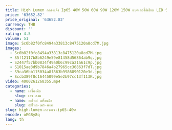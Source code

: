 ```yaml
---
title: High Lumen กลางแจ้ง Ip65 40W 50W 60W 90W 120W 150W แบตเตอรี่ลิเธียม LED Solar Street Light, เริ่มต้น 5 หน่วยสําหรับขาย
price: '63652.82'
price_original: '63652.82'
currency: THB
discount: ''
rating: 4.5
volume: 51
image: Sc0b82f0fc8494a33813c8475120a8cd7M.jpg
images:
  - Sc0b82f0fc8494a33813c8475120a8cd7M.jpg
  - S5f12117b8b6249e59e81458d56864ab9q.jpg
  - S2447f57bb0834f49a0b6c99ca21a61c9p.jpg
  - S1015ae3d9b7846a4b27965cc36863f7dT.jpg
  - S9ca36bb115034a8f863b9986890120e3d.jpg
  - Sccb389f8c16445099e5e2b97cc13f113K.jpg
video: 4000261268355.mp4
categories:
  - name: เครื่องมือ
    slug: เคร-องม
  - name: อะไหล่ เครื่องมือ
    slug: อะไหล-เคร-องม
slug: high-lumen-กลางแจ-ip65-40w
encode: oEGBy8q
lang: th
---
```

  